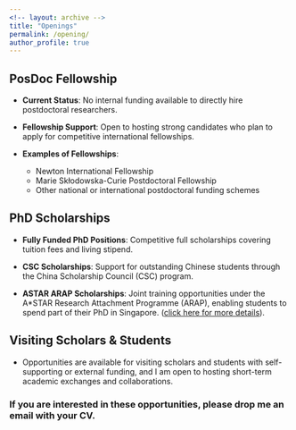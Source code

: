 ```yaml
---
<!-- layout: archive -->
title: "Openings"
permalink: /opening/
author_profile: true
---
```


## PosDoc Fellowship

* **Current Status**: No internal funding available to directly hire postdoctoral researchers.

* **Fellowship Support**: Open to hosting strong candidates who plan to apply for competitive international fellowships.
* **Examples of Fellowships**:
  * Newton International Fellowship
  * Marie Skłodowska-Curie Postdoctoral Fellowship
  * Other national or international postdoctoral funding schemes


## PhD Scholarships

* **Fully Funded PhD Positions**: Competitive full scholarships covering tuition fees and living stipend.

* **CSC Scholarships**: Support for outstanding Chinese students through the China Scholarship Council (CSC) program.

* **ASTAR ARAP Scholarships**: Joint training opportunities under the A*STAR Research Attachment Programme (ARAP), enabling students to spend part of their PhD in Singapore. ([click here for more details](https://www.a-star.edu.sg/Scholarships/for-graduate-studies/a-star-research-attachment-programme-(arap))). 


## Visiting Scholars & Students

* Opportunities are available for visiting scholars and students with self-supporting or external funding, and I am open to hosting short-term academic exchanges and collaborations.


### If you are interested in these opportunities, please drop me an email with your CV.
